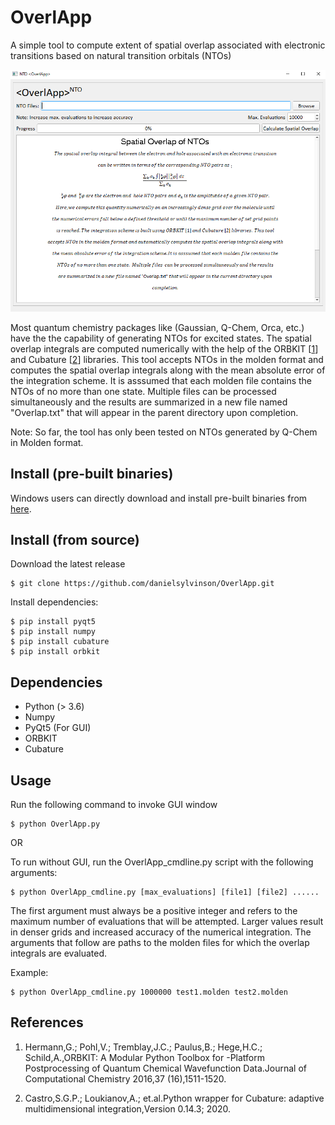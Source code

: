 # OverlApp
A simple tool to compute extent of spatial overlap associated with electronic transitions based on natural transition orbitals (NTOs)


<img src="https://github.com/danielsylvinson/OverlApp/blob/master/console.PNG"> 


Most quantum chemistry packages like (Gaussian, Q-Chem, Orca, etc.) have the the capability of generating NTOs for excited states. The spatial overlap integrals are computed numerically with the help of the ORBKIT [[1](https://orbkit.github.io/)] and Cubature [[2](https://pypi.org/project/cubature/)] libraries.  This tool accepts NTOs in the molden format and computes the spatial overlap integrals along with the mean absolute error of the integration scheme. It is asssumed that each molden file contains the NTOs of no more than one state. Multiple files  can be processed simultaneously and the results are summarized in a new file named "Overlap.txt" that will appear in the parent directory upon completion.

Note: So far, the tool has only been tested on NTOs generated by Q-Chem in Molden format.


## Install (pre-built binaries)

Windows users can directly download and install pre-built binaries from [here](https://github.com/danielsylvinson/OverlApp/blob/master/Win_build/OverlApp.zip).


## Install (from source)

Download the latest release

```
$ git clone https://github.com/danielsylvinson/OverlApp.git
```

Install dependencies:

```
$ pip install pyqt5
$ pip install numpy
$ pip install cubature
$ pip install orbkit
```

## Dependencies
- Python (> 3.6)
- Numpy
- PyQt5 (For GUI)
- ORBKIT
- Cubature

## Usage
Run the following command to invoke GUI window
```
$ python OverlApp.py
```

OR

To run without GUI, run the OverlApp_cmdline.py script with the following arguments:
```
$ python OverlApp_cmdline.py [max_evaluations] [file1] [file2] ...... 
```
The first argument must always be a positive integer and refers to the maximum number of evaluations that will be attempted. Larger values result in denser grids and increased accuracy of the numerical integration. The arguments that follow are paths to the molden files for which the overlap integrals are evaluated.  

Example:
```
$ python OverlApp_cmdline.py 1000000 test1.molden test2.molden
```



## References

1.  Hermann,G.; Pohl,V.; Tremblay,J.C.; Paulus,B.; Hege,H.C.; Schild,A.,ORBKIT: A Modular Python Toolbox for -Platform Postprocessing of Quantum Chemical Wavefunction Data.Journal of Computational Chemistry 2016,37 (16),1511-1520.

2.  Castro,S.G.P.; Loukianov,A.; et.al.Python wrapper for Cubature: adaptive multidimensional integration,Version 0.14.3; 2020.
